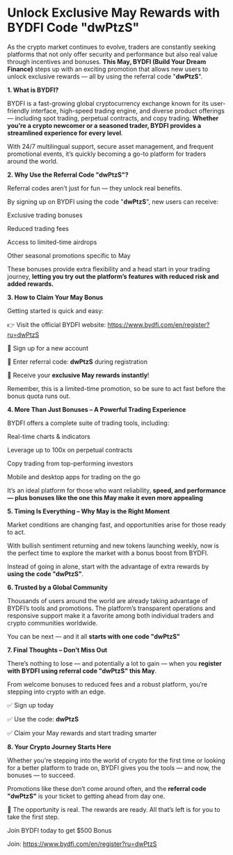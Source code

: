 # Unlock Exclusive May Rewards with BYDFI Code "dwPtzS"

As the crypto market continues to evolve, traders are constantly seeking platforms that not only offer security and performance but also real value through incentives and bonuses. **This May, BYDFI (Build Your Dream Finance)** steps up with an exciting promotion that allows new users to unlock exclusive rewards — all by using the referral code "**dwPtzS**".

**1. What is BYDFI?**


BYDFI is a fast-growing global cryptocurrency exchange known for its user-friendly interface, high-speed trading engine, and diverse product offerings — including spot trading, perpetual contracts, and copy trading. **Whether you’re a crypto newcomer or a seasoned trader, BYDFI provides a streamlined experience for every level**.


With 24/7 multilingual support, secure asset management, and frequent promotional events, it’s quickly becoming a go-to platform for traders around the world.

**2. Why Use the Referral Code "dwPtzS"?**



Referral codes aren’t just for fun — they unlock real benefits.


By signing up on BYDFI using the code "**dwPtzS**", new users can receive:


Exclusive trading bonuses


Reduced trading fees


Access to limited-time airdrops


Other seasonal promotions specific to May


These bonuses provide extra flexibility and a head start in your trading journey, **letting you try out the platform’s features with reduced risk and added rewards.**

**3. How to Claim Your May Bonus**



Getting started is quick and easy:


👉 Visit the official BYDFI website: https://www.bydfi.com/en/register?ru=dwPtzS


📝 Sign up for a new account


🎁 Enter referral code: **dwPtzS** during registration


🚀 Receive your **exclusive May rewards instantly**!



Remember, this is a limited-time promotion, so be sure to act fast before the bonus quota runs out.

**4. More Than Just Bonuses – A Powerful Trading Experience**



BYDFI offers a complete suite of trading tools, including:


Real-time charts & indicators


Leverage up to 100x on perpetual contracts


Copy trading from top-performing investors


Mobile and desktop apps for trading on the go


It’s an ideal platform for those who want reliability, **speed, and performance — plus bonuses like the one this May make it even more appealing**

**5. Timing Is Everything – Why May is the Right Moment**


Market conditions are changing fast, and opportunities arise for those ready to act.

With bullish sentiment returning and new tokens launching weekly, now is the perfect time to explore the market with a bonus boost from BYDFI.

Instead of going in alone, start with the advantage of extra rewards by **using the code "dwPtzS"**.

**6. Trusted by a Global Community**


Thousands of users around the world are already taking advantage of BYDFI’s tools and promotions. The platform’s transparent operations and responsive support make it a favorite among both individual traders and crypto communities worldwide.

You can be next — and it all **starts with one code "dwPtzS"**

**7. Final Thoughts – Don’t Miss Out**



There’s nothing to lose — and potentially a lot to gain — when you **register with BYDFI using referral code "dwPtzS" this May**.

 From welcome bonuses to reduced fees and a robust platform, you’re stepping into crypto with an edge.


✅ Sign up today

✅ Use the code: **dwPtzS**

✅ Claim your May rewards and start trading smarter

**8. Your Crypto Journey Starts Here**


Whether you're stepping into the world of crypto for the first time or looking for a better platform to trade on, BYDFI gives you the tools — and now, the bonuses — to succeed.

Promotions like these don’t come around often, and the **referral code "dwPtzS"** is your ticket to getting ahead from day one.


📌 The opportunity is real. The rewards are ready. All that’s left is for you to take the first step.


Join BYDFI today to get $500 Bonus 

Join: https://www.bydfi.com/en/register?ru=dwPtzS







